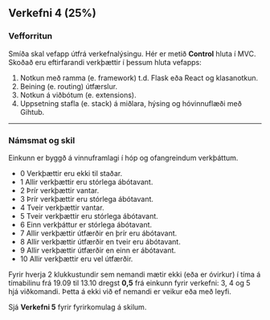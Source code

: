 ## Verkefni 4 (25%)

### Vefforritun 
Smíða skal vefapp útfrá verkefnalýsingu. Hér er metið **Control** hluta í MVC. Skoðað eru eftirfarandi verkþættir í þessum hluta vefapps:

1. Notkun með ramma (e. framework) t.d. Flask eða React og klasanotkun.
1. Beining (e. routing) útfærslur.
1. Notkun á viðbótum (e. extensions).
1. Uppsetning stafla (e. stack) á miðlara, hýsing og hóvinnuflæði með Gihtub.

---

### Námsmat og skil
Einkunn er byggð á vinnuframlagi í hóp og ofangreindum verkþáttum.

- 0	 Verkþættir eru ekki til staðar.
- 1  Allir verkþættir eru stórlega ábótavant.
- 2  Þrír verkþættir vantar.
- 3  Þrír verkþættir eru stórlega ábótavant.
- 4  Tveir verkþættir vantar.
- 5	 Tveir verkþættir eru stórlega ábótavant.
- 6	 Einn verkþáttur er stórlega ábótavant.
- 7  Allir verkþættir útfærðir en þrír eru ábótavant.
- 8	 Allir verkþættir útfærðir en tveir eru ábótavant.
- 9	 Allir verkþættir útfærðir en einn er ábótavant.
- 10 Allir verkþættir eru vel útfærðir. 

Fyrir hverja 2 klukkustundir sem nemandi mætir ekki (eða er óvirkur) í tíma á tímabilinu frá 19.09 til 13.10 dregst **0,5** frá einkunn fyrir verkefni: 3, 4 og 5 hjá viðkomandi. Þetta á ekki við ef nemandi er veikur eða með leyfi.


Sjá **Verkefni 5** fyrir fyrirkomulag á skilum.
